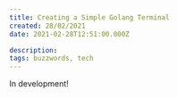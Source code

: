 ```yaml
---
title: Creating a Simple Golang Terminal
created: 28/02/2021
date: 2021-02-28T12:51:00.000Z

description:
tags: buzzwords, tech
---
```


In development!

